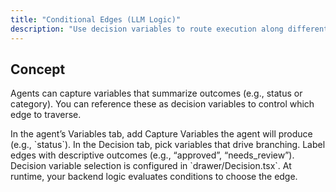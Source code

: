 ```yaml
---
title: "Conditional Edges (LLM Logic)"
description: "Use decision variables to route execution along different paths."
---
```


## Concept

Agents can capture variables that summarize outcomes (e.g., status or category). You can reference these as decision variables to control which edge to traverse.

<Steps>
<Step title="Capture decision variables">
  In the agent’s Variables tab, add Capture Variables the agent will produce (e.g., `status`).
</Step>
<Step title="Select decision variables">
  In the Decision tab, pick variables that drive branching.
</Step>
<Step title="Label edges">
  Label edges with descriptive outcomes (e.g., “approved”, “needs_review”).
</Step>
</Steps>

<Note>
Decision variable selection is configured in `drawer/Decision.tsx`. At runtime, your backend logic evaluates conditions to choose the edge.
</Note>
